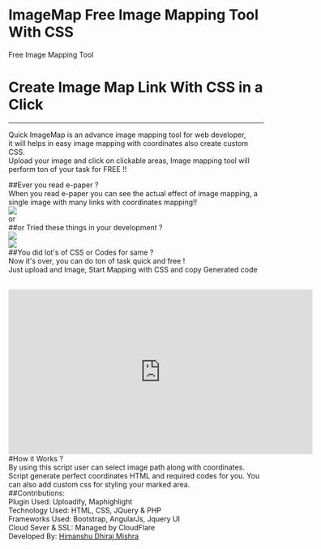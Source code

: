 # ImageMap Free Image Mapping Tool With CSS
Free Image Mapping Tool
 <h1 id="homeHeading">Create Image Map Link With CSS in a Click</h1>
<hr>
<p>Quick ImageMap is an advance image mapping tool for web developer,<br>
 it will helps in easy image mapping  with coordinates also create custom CSS.<br>
 Upload your image and click on clickable areas,
Image mapping tool will perform ton of your task for FREE !!</p>

##Ever you read e-paper ?
<br>
When you read e-paper you can see the actual effect of image mapping, a single image with many links with coordinates mapping!! <br>
<img src="https://www.imagemap.in/img/epaper.gif">
<br>
or
<br>
##or Tried these things in your development ?
<br>
<img src="https://www.imagemap.in/img/social.gif">
<br>
<img src="https://www.imagemap.in/img/map.gif">
<br>
##You did lot's of CSS or Codes for same ?
<br>
Now it's over, you can do ton of task quick and free ! <br>
Just upload and Image, Start Mapping with CSS and copy Generated code <br>
<br>
<iframe width="600" height="325" src="https://www.youtube.com/embed/waUY9mjTOwQ" frameborder="0" allowfullscreen></iframe>
<br>
#How it Works ?
<br> By using this script user can select image path along with coordinates. Script generate perfect coordinates HTML and required codes for you. You can also add custom css for styling your marked area.
<br>
##Contributions:
<br>
Plugin Used: Uploadify, Maphighlight <br>
Technology Used: HTML, CSS, JQuery & PHP <br>
Frameworks Used: Bootstrap, AngularJs, Jquery UI <br>
Cloud Sever & SSL: Managed by CloudFlare <br>
Developed By: <a href="https://www.himstar.info"> Himanshu Dhiraj Mishra </a><br>

